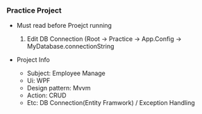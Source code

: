 ### Practice Project ###
+ Must read before Proejct running
  1. Edit DB Connection (Root -> Practice -> App.Config -> MyDatabase.connectionString

+ Project Info
  + Subject: Employee Manage
  + Ui: WPF
  + Design pattern: Mvvm
  + Action: CRUD
  + Etc: DB Connection(Entity Framwork) / Exception Handling
